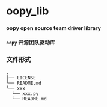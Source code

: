 oopy_lib
==========
#### oopy open source team driver library
#### ``oopy`` 开源团队驱动库

### 文件形式
```
.
├── LICENSE
└── README.md
└── xxx
  └── xxx.py
  └── README.md

```
